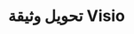 ﻿---
title: تحويل وثيقة Visio
linktitle: تحويل وثيقة Visio
type: docs
weight: 40
url: /ar/python-java/converting/
description: يحتوي هذا القسم على وصف لجميع الخيارات الممكنة لتحويل مستندات Visio باستخدام Aspose.Diagram لـ Python عبر Java.
---
